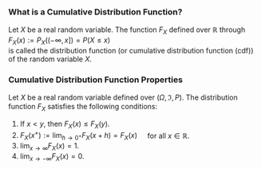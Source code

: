 ### What is a Cumulative Distribution Function?
Let $X$ be a real random variable. The function $F_X$ defined over $\mathbb{R}$ through\
$F_X(x)  :=P_X((-\infty, x]) =P(X \leq x)$\
is called the distribution function (or cumulative distribution function (cdf)) of the random variable $X$.

### Cumulative Distribution Function Properties
Let $X$ be a real random variable defined over $(\Omega, \Im, P)$. The distribution function $F_X$ satisfies the following conditions:
1. If $x < y$, then $F_X(x) \leq  F_X(y)$.
2. $F_X\left(x^{+}\right):=\lim _{h \rightarrow 0^{+}} F_X(x+h)=F_X(x) \quad$ for all $x \in \mathbb{R}$.
3. $\lim _{x \rightarrow \infty} F_X(x)=1$.
4. $\lim _{x \rightarrow-\infty} F_X(x)=0$.

